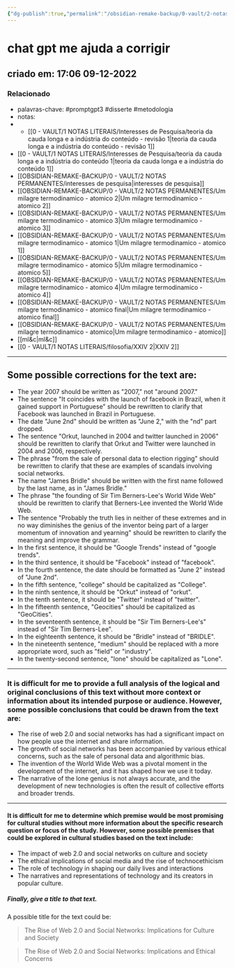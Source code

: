 ```yaml
---
{"dg-publish":true,"permalink":"/obsidian-remake-backup/0-vault/2-notas-permanentes/utilizando-o-chat-gpt-para-auxiliar-na-correcao-dissertacao-sobre-a-teoria-da-cauda-longa-e-a-industria-do-conteudo-revisao-1/","tags":["permanente","promptgpt3","disserte","metodologia"],"dgHomeLink":true,"dgShowLocalGraph":true,"dgShowFileTree":true,"dgEnableSearch":true,"noteIcon":""}
---
```


# chat gpt me ajuda a corrigir
## criado em: 17:06 09-12-2022

### Relacionado
- palavras-chave: #promptgpt3 #disserte #metodologia 
- notas: 
- - [[0 - VAULT/1 NOTAS LITERAIS/Interesses de Pesquisa/teoria da cauda longa e a indústria do conteúdo - revisão 1\|teoria da cauda longa e a indústria do conteúdo - revisão 1]]
- [[0 - VAULT/1 NOTAS LITERAIS/Interesses de Pesquisa/teoria da cauda longa e a indústria do conteúdo 1\|teoria da cauda longa e a indústria do conteúdo 1]]
- [[OBSIDIAN-REMAKE-BACKUP/0 - VAULT/2 NOTAS PERMANENTES/interesses de pesquisa\|interesses de pesquisa]]
- [[OBSIDIAN-REMAKE-BACKUP/0 - VAULT/2 NOTAS PERMANENTES/Um milagre termodinamico - atomico 2\|Um milagre termodinamico - atomico 2]]
- [[OBSIDIAN-REMAKE-BACKUP/0 - VAULT/2 NOTAS PERMANENTES/Um milagre termodinamico - atomico 3\|Um milagre termodinamico - atomico 3]]
- [[OBSIDIAN-REMAKE-BACKUP/0 - VAULT/2 NOTAS PERMANENTES/Um milagre termodinamico - atomico 1\|Um milagre termodinamico - atomico 1]]
- [[OBSIDIAN-REMAKE-BACKUP/0 - VAULT/2 NOTAS PERMANENTES/Um milagre termodinamico - atomico 5\|Um milagre termodinamico - atomico 5]]
- [[OBSIDIAN-REMAKE-BACKUP/0 - VAULT/2 NOTAS PERMANENTES/Um milagre termodinamico - atomico 4\|Um milagre termodinamico - atomico 4]]
- [[OBSIDIAN-REMAKE-BACKUP/0 - VAULT/2 NOTAS PERMANENTES/Um milagre termodinamico - atomico final\|Um milagre termodinamico - atomico final]]
- [[OBSIDIAN-REMAKE-BACKUP/0 - VAULT/2 NOTAS PERMANENTES/Um milagre termodinamico - atomico\|Um milagre termodinamico - atomico]]
- [[ml&c\|ml&c]]
- [[0 - VAULT/1 NOTAS LITERAIS/filosofia/XXIV 2\|XXIV 2]]
---
## Some possible corrections for the text are:

-   The year 2007 should be written as "2007," not "around 2007."
-   The sentence "It coincides with the launch of facebook in Brazil, when it gained support in Portuguese" should be rewritten to clarify that Facebook was launched in Brazil in Portuguese.
-   The date "June 2nd" should be written as "June 2," with the "nd" part dropped.
-   The sentence "Orkut, launched in 2004 and twitter launched in 2006" should be rewritten to clarify that Orkut and Twitter were launched in 2004 and 2006, respectively.
-   The phrase "from the sale of personal data to election rigging" should be rewritten to clarify that these are examples of scandals involving social networks.
-   The name "James Bridle" should be written with the first name followed by the last name, as in "James Bridle."
-   The phrase "the founding of Sir Tim Berners-Lee's World Wide Web" should be rewritten to clarify that Berners-Lee invented the World Wide Web.
-   The sentence "Probably the truth lies in neither of these extremes and in no way diminishes the genius of the inventor being part of a larger momentum of innovation and yearning" should be rewritten to clarify the meaning and improve the grammar.
-   In the first sentence, it should be "Google Trends" instead of "google trends".
-   In the third sentence, it should be "Facebook" instead of "facebook".
-   In the fourth sentence, the date should be formatted as "June 2" instead of "June 2nd".
-   In the fifth sentence, "college" should be capitalized as "College".
-   In the ninth sentence, it should be "Orkut" instead of "orkut".
-   In the tenth sentence, it should be "Twitter" instead of "twitter".
-   In the fifteenth sentence, "Geocities" should be capitalized as "GeoCities".
-   In the seventeenth sentence, it should be "Sir Tim Berners-Lee's" instead of "Sir Tim Berners-Lee".
-   In the eighteenth sentence, it should be "Bridle" instead of "BRIDLE".
-   In the nineteenth sentence, "medium" should be replaced with a more appropriate word, such as "field" or "industry".
-   In the twenty-second sentence, "lone" should be capitalized as "Lone".

---
### It is difficult for me to provide a full analysis of the logical and original conclusions of this text without more context or information about its intended purpose or audience. However, some possible conclusions that could be drawn from the text are:

-   The rise of web 2.0 and social networks has had a significant impact on how people use the internet and share information.
-   The growth of social networks has been accompanied by various ethical concerns, such as the sale of personal data and algorithmic bias.
-   The invention of the World Wide Web was a pivotal moment in the development of the internet, and it has shaped how we use it today.
-   The narrative of the lone genius is not always accurate, and the development of new technologies is often the result of collective efforts and broader trends.

---
#### It is difficult for me to determine which premise would be most promising for cultural studies without more information about the specific research question or focus of the study. However, some possible premises that could be explored in cultural studies based on the text include:

-   The impact of web 2.0 and social networks on culture and society
-   The ethical implications of social media and the rise of technocethicism
-   The role of technology in shaping our daily lives and interactions
-   The narratives and representations of technology and its creators in popular culture.

##### Finally, give a title to that text.

A possible title for the text could be: 

>The Rise of Web 2.0 and Social Networks: Implications for Culture and Society

>The Rise of Web 2.0 and Social Networks: Implications and Ethical Concerns